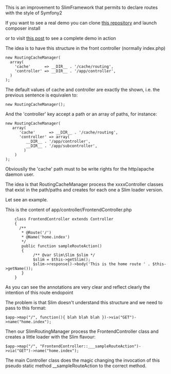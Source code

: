 This is an improvement to SlimFramework that permits to declare routes with the style of Symfony2

If you want to see a real demo you can clone [this repository](https://www.github.com/jlaso/slim-routing-manager-sample) and launch composer install

or to visit [this post](http://www.jaitec.net/blog/improving-the-behaviour-of-slimframework-with-a-routing-manager)  to see a complete demo
in action

The idea is to have this structure in the front controller (normally index.php)

    new RoutingCacheManager(  
      array(  
        'cache'      => __DIR__ . '/cache/routing',  
        'controller' => __DIR__ . '/app/controller',  
      )  
    );  

The default values of cache and controller are exactly the shown, i.e. the previous sentence is equivalen to:


    new RoutingCacheManager();  


And the 'controller' key accept a path or an array of paths, for instance:  
 
    new RoutingCacheManager(
       array(
          'cache'      => __DIR__ . '/cache/routing',
          'controller' => array(
             __DIR__ . '/app/controller',
             __DIR__ . '/app/subcontroller',
            )
        )
    );

Obviouslly the 'cache' path must to be write rights for the http/apache daemon user.

The idea is that RoutingCacheManager process the xxxxController classes that exist in the path/paths and creates for each one a Slim loader version.

Let see an example.

This is the content of app/controller/FrontendController.php
 
```
    class FrontendController extends Controller
    {
      /**
       * @Route('/')
       * @Name('home.index')
       */
       public function sampleRouteAction()
       {
            /** @var Slim\Slim $slim */
            $slim = $this->getSlim();
            $slim->response()->body('This is the home route ' . $this->getName());
       }
    }
```

As you can see the annotations are very clear and reflect clearly the intention of this route endopoint

The problem is that Slim doesn't understand this structure and we need to pass to this format:


    $app->map("/", function(){ blah blah blah })->via("GET")->name("home.index");


Then our SlimRoutingManager process the FrontendController class and creates a little loader with the Slim flavour:

    $app->map("/", "FrontendController::___sampleRouteAction")->via("GET")->name("home.index");

The main Controller class does the magic changing the invocation of this pseudo static method __sampleRouteAction
to the correct method.

